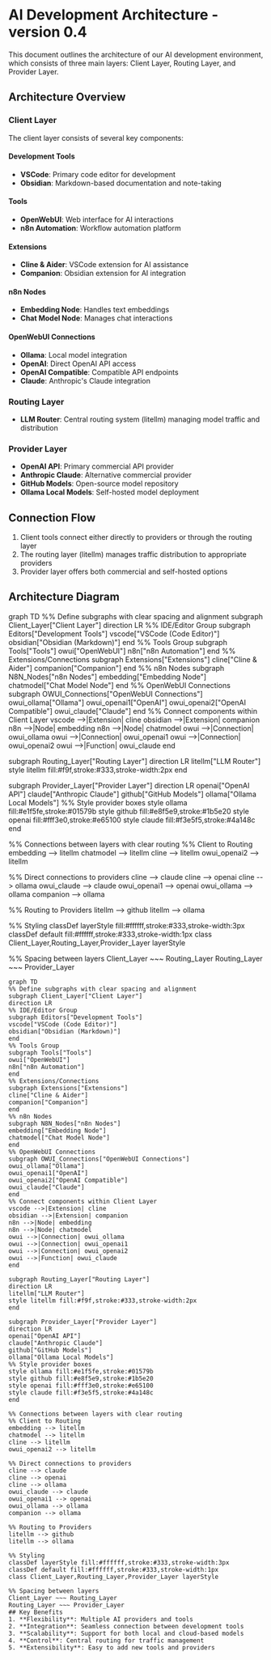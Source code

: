 # AI Development Architecture - version 0.4

This document outlines the architecture of our AI development environment, which consists of three main layers: Client Layer, Routing Layer, and Provider Layer.

## Architecture Overview

### Client Layer
The client layer consists of several key components:

#### Development Tools
- **VSCode**: Primary code editor for development
- **Obsidian**: Markdown-based documentation and note-taking

#### Tools
- **OpenWebUI**: Web interface for AI interactions
- **n8n Automation**: Workflow automation platform

#### Extensions
- **Cline & Aider**: VSCode extension for AI assistance
- **Companion**: Obsidian extension for AI integration

#### n8n Nodes
- **Embedding Node**: Handles text embeddings
- **Chat Model Node**: Manages chat interactions

#### OpenWebUI Connections
- **Ollama**: Local model integration
- **OpenAI**: Direct OpenAI API access
- **OpenAI Compatible**: Compatible API endpoints
- **Claude**: Anthropic's Claude integration

### Routing Layer
- **LLM Router**: Central routing system (litellm) managing model traffic and distribution

### Provider Layer
- **OpenAI API**: Primary commercial API provider
- **Anthropic Claude**: Alternative commercial provider
- **GitHub Models**: Open-source model repository
- **Ollama Local Models**: Self-hosted model deployment

## Connection Flow
1. Client tools connect either directly to providers or through the routing layer
2. The routing layer (litellm) manages traffic distribution to appropriate providers
3. Provider layer offers both commercial and self-hosted options

## Architecture Diagram
<!-- Local Development Version -->
graph TD
%% Define subgraphs with clear spacing and alignment
subgraph Client_Layer["Client Layer"]
direction LR
%% IDE/Editor Group
subgraph Editors["Development Tools"]
vscode["VSCode (Code Editor)"]
obsidian["Obsidian (Markdown)"]
end
%% Tools Group
subgraph Tools["Tools"]
owui["OpenWebUI"]
n8n["n8n Automation"]
end
%% Extensions/Connections
subgraph Extensions["Extensions"]
cline["Cline & Aider"]
companion["Companion"]
end
%% n8n Nodes
subgraph N8N_Nodes["n8n Nodes"]
embedding["Embedding Node"]
chatmodel["Chat Model Node"]
end
%% OpenWebUI Connections
subgraph OWUI_Connections["OpenWebUI Connections"]
owui_ollama["Ollama"]
owui_openai1["OpenAI"]
owui_openai2["OpenAI Compatible"]
owui_claude["Claude"]
end
%% Connect components within Client Layer
vscode -->|Extension| cline
obsidian -->|Extension| companion
n8n -->|Node| embedding
n8n -->|Node| chatmodel
owui -->|Connection| owui_ollama
owui -->|Connection| owui_openai1
owui -->|Connection| owui_openai2
owui -->|Function| owui_claude
end

subgraph Routing_Layer["Routing Layer"]
direction LR
litellm["LLM Router"]
style litellm fill:#f9f,stroke:#333,stroke-width:2px
end

subgraph Provider_Layer["Provider Layer"]
direction LR
openai["OpenAI API"]
claude["Anthropic Claude"]
github["GitHub Models"]
ollama["Ollama Local Models"]
%% Style provider boxes
style ollama fill:#e1f5fe,stroke:#01579b
style github fill:#e8f5e9,stroke:#1b5e20
style openai fill:#fff3e0,stroke:#e65100
style claude fill:#f3e5f5,stroke:#4a148c
end

%% Connections between layers with clear routing
%% Client to Routing
embedding --> litellm
chatmodel --> litellm
cline --> litellm
owui_openai2 --> litellm

%% Direct connections to providers
cline --> claude
cline --> openai
cline --> ollama
owui_claude --> claude
owui_openai1 --> openai
owui_ollama --> ollama
companion --> ollama

%% Routing to Providers
litellm --> github
litellm --> ollama

%% Styling
classDef layerStyle fill:#ffffff,stroke:#333,stroke-width:3px
classDef default fill:#ffffff,stroke:#333,stroke-width:1px
class Client_Layer,Routing_Layer,Provider_Layer layerStyle

%% Spacing between layers
Client_Layer ~~~ Routing_Layer
Routing_Layer ~~~ Provider_Layer
<!-- GitHub Version -->
```mermaid
graph TD
%% Define subgraphs with clear spacing and alignment
subgraph Client_Layer["Client Layer"]
direction LR
%% IDE/Editor Group
subgraph Editors["Development Tools"]
vscode["VSCode (Code Editor)"]
obsidian["Obsidian (Markdown)"]
end
%% Tools Group
subgraph Tools["Tools"]
owui["OpenWebUI"]
n8n["n8n Automation"]
end
%% Extensions/Connections
subgraph Extensions["Extensions"]
cline["Cline & Aider"]
companion["Companion"]
end
%% n8n Nodes
subgraph N8N_Nodes["n8n Nodes"]
embedding["Embedding Node"]
chatmodel["Chat Model Node"]
end
%% OpenWebUI Connections
subgraph OWUI_Connections["OpenWebUI Connections"]
owui_ollama["Ollama"]
owui_openai1["OpenAI"]
owui_openai2["OpenAI Compatible"]
owui_claude["Claude"]
end
%% Connect components within Client Layer
vscode -->|Extension| cline
obsidian -->|Extension| companion
n8n -->|Node| embedding
n8n -->|Node| chatmodel
owui -->|Connection| owui_ollama
owui -->|Connection| owui_openai1
owui -->|Connection| owui_openai2
owui -->|Function| owui_claude
end

subgraph Routing_Layer["Routing Layer"]
direction LR
litellm["LLM Router"]
style litellm fill:#f9f,stroke:#333,stroke-width:2px
end

subgraph Provider_Layer["Provider Layer"]
direction LR
openai["OpenAI API"]
claude["Anthropic Claude"]
github["GitHub Models"]
ollama["Ollama Local Models"]
%% Style provider boxes
style ollama fill:#e1f5fe,stroke:#01579b
style github fill:#e8f5e9,stroke:#1b5e20
style openai fill:#fff3e0,stroke:#e65100
style claude fill:#f3e5f5,stroke:#4a148c
end

%% Connections between layers with clear routing
%% Client to Routing
embedding --> litellm
chatmodel --> litellm
cline --> litellm
owui_openai2 --> litellm

%% Direct connections to providers
cline --> claude
cline --> openai
cline --> ollama
owui_claude --> claude
owui_openai1 --> openai
owui_ollama --> ollama
companion --> ollama

%% Routing to Providers
litellm --> github
litellm --> ollama

%% Styling
classDef layerStyle fill:#ffffff,stroke:#333,stroke-width:3px
classDef default fill:#ffffff,stroke:#333,stroke-width:1px
class Client_Layer,Routing_Layer,Provider_Layer layerStyle

%% Spacing between layers
Client_Layer ~~~ Routing_Layer
Routing_Layer ~~~ Provider_Layer
## Key Benefits
1. **Flexibility**: Multiple AI providers and tools
2. **Integration**: Seamless connection between development tools
3. **Scalability**: Support for both local and cloud-based models
4. **Control**: Central routing for traffic management
5. **Extensibility**: Easy to add new tools and providers
